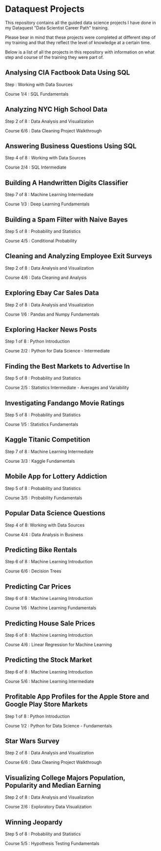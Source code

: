 # Dataquest Projects

This repository contains all the guided data science projects I have done in my Dataquest "Data Scientist Career Path"  training.

Please bear in mind that these projects were completed at different step of my training and that they reflect the level of knowledge at a certain time.

Below is a list of all the projects in this repository with information on what step and course of the training they were part of.

## Analysing CIA Factbook Data Using SQL

Step : Working with Data Sources

Course 1/4 : SQL Fundamentals

## Analyzing NYC High School Data

Step 2 of 8 : Data Analysis and Visualization

Course 6/6 : Data Cleaning Project Walkthrough

## Answering Business Questions Using SQL

Step 4 of 8 : Working with Data Sources

Course 2/4 : SQL Intermediate

## Building A Handwritten Digits Classifier

Step 7 of 8 : Machine Learning Intermediate

Course 1/3 : Deep Learning Fundamentals

## Building a Spam Filter with Naive Bayes

Step 5 of 8 : Probability and Statistics

Course 4/5 : Conditional Probability

## Cleaning and Analyzing Employee Exit Surveys

Step 2 of 8 : Data Analysis and Visualization

Course 4/6 : Data Cleaning and Analysis

## Exploring Ebay Car Sales Data

Step 2 of 8 : Data Analysis and Visualization

Course 1/6 : Pandas and Numpy Fundamentals

## Exploring Hacker News Posts

Step 1 of 8 : Python Introduction

Course 2/2 : Python for Data Science - Intermediate

## Finding the Best Markets to Advertise In

Step 5 of 8 : Probability and Statistics

Course 2/5 : Statistics Intermediate - Averages and Variability

## Investigating Fandango Movie Ratings

Step 5 of 8 : Probability and Statistics

Course 1/5 : Statistics Fundamentals

## Kaggle Titanic Competition

Step 7 of 8 : Machine Learning Intermediate

Course 3/3 : Kaggle Fundamentals

## Mobile App for Lottery Addiction

Step 5 of 8 : Probability and Statistics

Course 3/5 : Probability Fundamentals

## Popular Data Science Questions

Step 4 of 8: Working with Data Sources

Course 4/4 : Data Analysis in Business

## Predicting Bike Rentals

Step 6 of 8 : Machine Learning Introduction

Course 6/6 : Decision Trees

## Predicting Car Prices

Step 6 of 8 : Machine Learning Introduction

Course 1/6 : Machine Learning Fundamentals

## Predicting House Sale Prices

Step 6 of 8 : Machine Learning Introduction

Course 4/6 : Linear Regression for Machine Learning

## Predicting the Stock Market

Step 6 of 8 : Machine Learning Introduction

Course 5/6 : Machine Learning Intermediate

## Profitable App Profiles for the Apple Store and Google Play Store Markets

Step 1 of 8 : Python Introduction

Course 1/2 : Python for Data Science - Fundamentals

## Star Wars Survey

Step 2 of 8 : Data Analysis and Visualization

Course 6/6 : Data Cleaning Project Walkthrough

## Visualizing College Majors Population, Popularity and Median Earning

Step 2 of 8 : Data Analysis and Visualization

Course 2/6 : Exploratory Data Visualization

## Winning Jeopardy

Step 5 of 8 : Probability and Statistics

Course 5/5 : Hypothesis Testing Fundamentals

